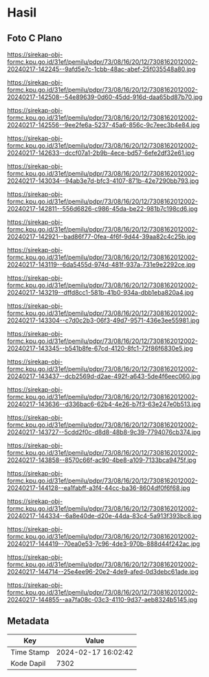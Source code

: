 # Hasil

## Foto C Plano

https://sirekap-obj-formc.kpu.go.id/31ef/pemilu/pdpr/73/08/16/20/12/7308162012002-20240217-142245--9afd5e7c-1cbb-48ac-abef-25f035548a80.jpg

https://sirekap-obj-formc.kpu.go.id/31ef/pemilu/pdpr/73/08/16/20/12/7308162012002-20240217-142508--54e89639-0d60-45dd-916d-daa65bd87b70.jpg

https://sirekap-obj-formc.kpu.go.id/31ef/pemilu/pdpr/73/08/16/20/12/7308162012002-20240217-142556--9ee2fe6a-5237-45a6-856c-9c7eec3b4e84.jpg

https://sirekap-obj-formc.kpu.go.id/31ef/pemilu/pdpr/73/08/16/20/12/7308162012002-20240217-142633--dccf07a1-2b9b-4ece-bd57-6efe2df32e61.jpg

https://sirekap-obj-formc.kpu.go.id/31ef/pemilu/pdpr/73/08/16/20/12/7308162012002-20240217-143034--94ab3e7d-bfc3-4107-871b-42e7290bb793.jpg

https://sirekap-obj-formc.kpu.go.id/31ef/pemilu/pdpr/73/08/16/20/12/7308162012002-20240217-142811--556d6826-c986-45da-be22-981b7c198cd6.jpg

https://sirekap-obj-formc.kpu.go.id/31ef/pemilu/pdpr/73/08/16/20/12/7308162012002-20240217-142921--bad86f77-0fea-4f6f-9d44-39aa82c4c25b.jpg

https://sirekap-obj-formc.kpu.go.id/31ef/pemilu/pdpr/73/08/16/20/12/7308162012002-20240217-143119--6da5455d-974d-481f-937a-731e9e2292ce.jpg

https://sirekap-obj-formc.kpu.go.id/31ef/pemilu/pdpr/73/08/16/20/12/7308162012002-20240217-143219--dffd8cc1-581b-41b0-934a-dbb1eba820a4.jpg

https://sirekap-obj-formc.kpu.go.id/31ef/pemilu/pdpr/73/08/16/20/12/7308162012002-20240217-143304--c7d0c2b3-06f3-49d7-9571-436e3ee55981.jpg

https://sirekap-obj-formc.kpu.go.id/31ef/pemilu/pdpr/73/08/16/20/12/7308162012002-20240217-143345--b541b8fe-67cd-4120-8fc1-72f86f6830e5.jpg

https://sirekap-obj-formc.kpu.go.id/31ef/pemilu/pdpr/73/08/16/20/12/7308162012002-20240217-143437--dcb2569d-d2ae-492f-a643-5de4f6eec060.jpg

https://sirekap-obj-formc.kpu.go.id/31ef/pemilu/pdpr/73/08/16/20/12/7308162012002-20240217-143636--d336bac6-62b4-4e26-b7f3-63e247e0b513.jpg

https://sirekap-obj-formc.kpu.go.id/31ef/pemilu/pdpr/73/08/16/20/12/7308162012002-20240217-143727--5cdd2f0c-d8d8-48b8-9c39-7794076cb374.jpg

https://sirekap-obj-formc.kpu.go.id/31ef/pemilu/pdpr/73/08/16/20/12/7308162012002-20240217-143858--8570c66f-ac90-4be8-a109-7133bca9475f.jpg

https://sirekap-obj-formc.kpu.go.id/31ef/pemilu/pdpr/73/08/16/20/12/7308162012002-20240217-144128--ea1fabff-a3f4-44cc-ba36-8604df0f6f68.jpg

https://sirekap-obj-formc.kpu.go.id/31ef/pemilu/pdpr/73/08/16/20/12/7308162012002-20240217-144334--6a8e40de-d20e-44da-83c4-5a913f393bc8.jpg

https://sirekap-obj-formc.kpu.go.id/31ef/pemilu/pdpr/73/08/16/20/12/7308162012002-20240217-144419--70ea0e53-7c96-4de3-970b-888d44f242ac.jpg

https://sirekap-obj-formc.kpu.go.id/31ef/pemilu/pdpr/73/08/16/20/12/7308162012002-20240217-144714--25e4ee96-20e2-4de9-afed-0d3debc61ade.jpg

https://sirekap-obj-formc.kpu.go.id/31ef/pemilu/pdpr/73/08/16/20/12/7308162012002-20240217-144855--aa7fa08c-03c3-4110-9d37-aeb8324b5145.jpg


## Metadata

| Key        | Value               |
| ---------- | ------------------- |
| Time Stamp | 2024-02-17 16:02:42 |
| Kode Dapil | 7302                |



